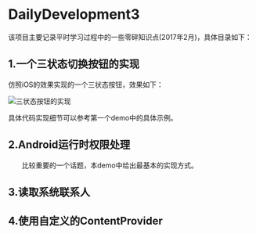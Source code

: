 # DailyDevelopment3
该项目主要记录平时学习过程中的一些零碎知识点(2017年2月)，具体目录如下：

## 1.一个三状态切换按钮的实现

仿照iOS的效果实现的一个三状态按钮，效果如下：

![三状态按钮的实现](http://occl9k36n.bkt.clouddn.com/2017_03_23_three_state_button.png)

具体代码实现细节可以参考第一个demo中的具体示例。

## 2.Android运行时权限处理

&emsp;&emsp;比较重要的一个话题，本demo中给出最基本的实现方式。

## 3.读取系统联系人

## 4.使用自定义的ContentProvider
